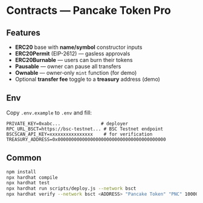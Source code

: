# Contracts — Pancake Token Pro

## Features
- **ERC20** base with **name/symbol** constructor inputs
- **ERC20Permit** (EIP-2612) — gasless approvals
- **ERC20Burnable** — users can burn their tokens
- **Pausable** — owner can pause all transfers
- **Ownable** — owner‑only `mint` function (for demo)
- Optional **transfer fee** toggle to a **treasury** address (demo)

## Env
Copy `.env.example` to `.env` and fill:
```
PRIVATE_KEY=0xabc...               # deployer
RPC_URL_BSCT=https://bsc-testnet... # BSC Testnet endpoint
BSCSCAN_API_KEY=xxxxxxxxxxxxxxxx    # for verification
TREASURY_ADDRESS=0x0000000000000000000000000000000000000000
```

## Common
```bash
npm install
npx hardhat compile
npx hardhat test
npx hardhat run scripts/deploy.js --network bsct
npx hardhat verify --network bsct <ADDRESS> "Pancake Token" "PNC" 1000000
```
